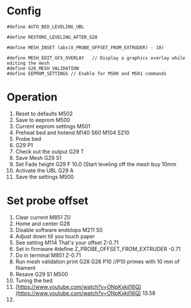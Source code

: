 # Config
```
#define AUTO_BED_LEVELING_UBL

#define RESTORE_LEVELING_AFTER_G28

#define MESH_INSET (abs(X_PROBE_OFFSET_FROM_EXTRUDER) - 10)

#define MESH_EDIT_GFX_OVERLAY   // Display a graphics overlay while editing the mesh
#define G26_MESH_VALIDATION
#define EEPROM_SETTINGS // Enable for M500 and M501 commands
```

# Operation
1. Reset to defaults
  M502
2. Save to eeprom
  M500
 3. Current eeprom settings
 M501
 4. Preheat bed and hotend
  M140 S60
  M104 S210
3. Probe bed
4. G29 P1
5. Check out the output
  G29 T
7. Save Mesh
 G29 S1
 8. Set Fade height
  G29 F 10.0 (Start leveling off the mesh buy 10mm
  9. Activate the UBL
  G29 A
  10. Save the settings
   M500
# Set probe offset
1. Clear current
M851 Z0
2. Home and center
G28 
3. Disable software endstops
M211 S0
4. Adjust down till you touch paper
5. See setting
M114
That's your offset Z-0.71
6. Set in firmware
#define Z_PROBE_OFFSET_FROM_EXTRUDER -0.71
7. Do in terminal
M851 Z-0.71
8. Run mesh validation print
G28
G26 P10 //P10 primes with 10 mm of filament
9. Resave
 G29 S1
 M500
 10. Tuning the bed 
 11. [https://www.youtube.com/watch?v=ONpKxkil16Q](https://www.youtube.com/watch?v=ONpKxkil16Q) 13.58
 12.  
<!--stackedit_data:
eyJoaXN0b3J5IjpbLTEzODE5MjcwNjUsLTE5MTE0MTU3ODksMT
UyNDExMjk0MSwtMTM5NDMwNzkxMSwxODA2OTMwMjI0LC0xNDg3
ODIyNzc3LDEzODk5NDMyMzUsODM0MjA0Mjk2LC0xMjM2ODM5MT
g0LC05NzU4MTMxNzJdfQ==
-->